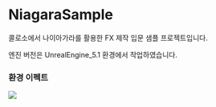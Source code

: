 # NiagaraSample
콜로소에서 나이아가라를 활용한 FX 제작 입문 샘플 프로젝트입니다.

엔진 버전은 UnrealEngine_5.1 환경에서 작업하였습니다.

### 환경 이펙트
<img src="https://github.com/ludensor/NiagaraSample/assets/76856672/863d3666-3c97-4e2e-9c77-d7882b3a04a4">

### 
